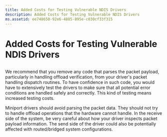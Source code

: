 ```yaml
---
title: Added Costs for Testing Vulnerable NDIS Drivers
description: Added Costs for Testing Vulnerable NDIS Drivers
ms.assetid: ee748650-92e6-4885-895e-c030cf33f315
---
```


# Added Costs for Testing Vulnerable NDIS Drivers


## <a href="" id="ddk-added-costs-for-testing-vulnerable-ndis-drivers-ng"></a>


We recommend that you remove any code that parses the packet payload, particularly in handling offload verification, from your driver's packet handling dispatch routines. To have confidence in such code, you would have to extensively test the drivers to make sure that all potential error conditions are handled safely and correctly. This kind of testing means increased testing costs.

Miniport drivers should avoid parsing the packet data. They should not try to handle offload operations that the hardware cannot handle. In the receive side of the system, be very careful about how your driver inspects packet payload information. The send side of the driver could also be potentially affected with routed/bridged system configurations.

 

 





